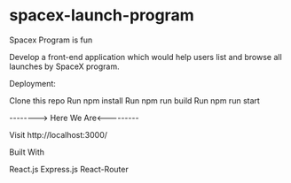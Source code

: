 # spacex-launch-program

Spacex Program is fun

 Develop a front-end application which would help users list and browse all launches by SpaceX program.

Deployment:

Clone this repo
Run npm install
Run npm run build
Run npm run start

--------> Here We Are<---------

Visit http://localhost:3000/

Built With

React.js
Express.js
React-Router
